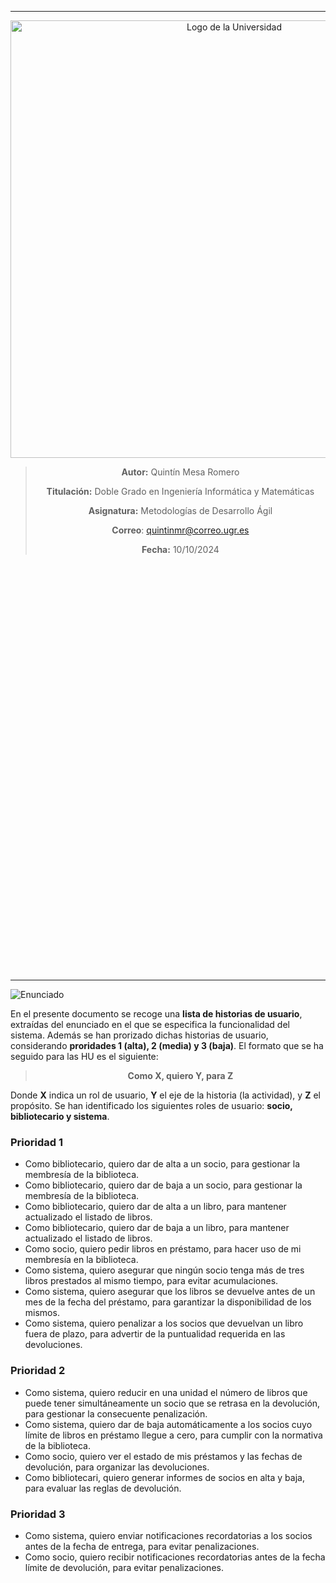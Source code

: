 
---
<div style="text-align: center; margin-bottom: 680px;">
  <img src="logo-ugr.png" alt="Logo de la Universidad" width="700"/>

>
>

> **Autor:** Quintín Mesa Romero
> 
> **Titulación:** Doble Grado en Ingeniería Informática y Matemáticas
> 
> **Asignatura:** Metodologías de Desarrollo Ágil
> 
> **Correo**: quintinmr@correo.ugr.es
> 
> **Fecha:** 10/10/2024
</div>

---

![Enunciado](hu.jpg)

En el presente documento se recoge una **lista de historias de usuario**, extraídas del enunciado en el que se especifica la funcionalidad del sistema. Además se han prorizado dichas historias de usuario, considerando **proridades 1 (alta), 2 (media) y 3 (baja)**.
El formato que se ha seguido para las HU es el siguiente:

<div style="text-align: center;">

>   **Como X, quiero Y, para Z**

</div>

Donde **X** indica un rol de usuario, **Y** el eje de la historia (la actividad), y **Z** el propósito. Se han identificado los siguientes roles de usuario: **socio, bibliotecario y sistema**.


### **Prioridad 1**

* Como bibliotecario, quiero dar de alta a un socio, para gestionar la membresía de la biblioteca.
* Como bibliotecario, quiero dar de baja a un socio, para gestionar la membresía de la biblioteca.
* Como bibliotecario, quiero dar de alta a un libro, para mantener actualizado el listado de libros.
* Como bibliotecario, quiero dar de baja a un libro, para mantener actualizado el listado de libros.
* Como socio, quiero pedir libros en préstamo, para hacer uso de mi membresía en la biblioteca.
* Como sistema, quiero asegurar que ningún socio tenga más de tres libros prestados al mismo tiempo, para evitar acumulaciones.
* Como sistema, quiero asegurar que los libros se devuelve antes de un mes de la fecha del préstamo, para garantizar la disponibilidad de los mismos.
* Como sistema, quiero penalizar a los socios que devuelvan un libro fuera de plazo, para advertir de la puntualidad requerida en las devoluciones.


### **Prioridad 2**

* Como sistema, quiero reducir en una unidad el número de libros que puede tener  simultáneamente un socio que se retrasa en la devolución, para gestionar la consecuente penalización.
* Como sistema, quiero dar de baja automáticamente a los socios cuyo límite de libros en préstamo llegue a cero, para cumplir con la normativa de la biblioteca.
* Como socio, quiero ver el estado de mis préstamos y las fechas de devolución, para organizar las devoluciones.
* Como bibliotecari, quiero generar informes de socios en alta y baja, para evaluar las reglas de devolución.

### **Prioridad 3**

* Como sistema, quiero enviar notificaciones recordatorias a los socios antes de la fecha de entrega, para evitar penalizaciones.
* Como socio, quiero recibir notificaciones recordatorias antes de la fecha límite de devolución, para evitar penalizaciones.


